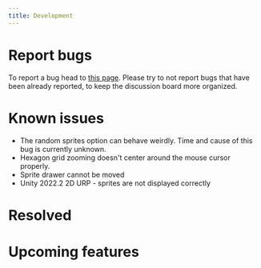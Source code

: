 ```yaml
---
title: Development
---
```

# Report bugs

To report a bug head to [this page](https://itch.io/t/2381185/bug-reports). Please try to not report bugs that have been already reported, to keep the discussion board more organized.

# Known issues

- The random sprites option can behave weirdly. Time and cause of this bug is currently unknown.
- Hexagon grid zooming doesn't center around the mouse cursor properly.
- Sprite drawer cannot be moved
- Unity 2022.2 2D URP - sprites are not displayed correctly

# Resolved

# Upcoming features
